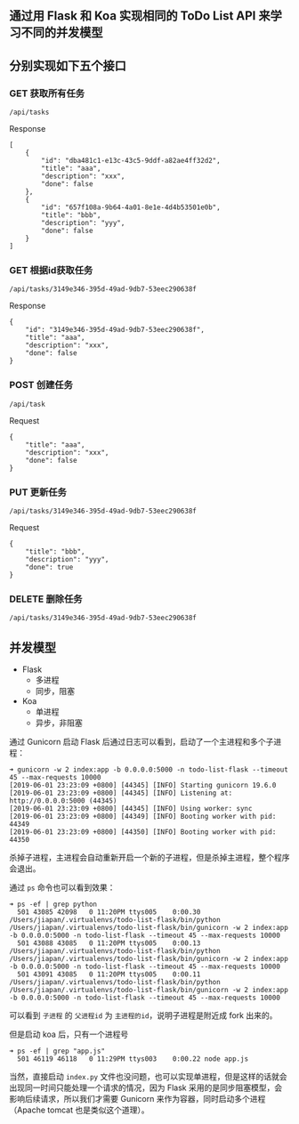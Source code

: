 ## 通过用 Flask 和 Koa 实现相同的 ToDo List API 来学习不同的并发模型

## 分别实现如下五个接口

### GET 获取所有任务

`/api/tasks`

Response

```
[
    {
        "id": "dba481c1-e13c-43c5-9ddf-a82ae4ff32d2",
        "title": "aaa",
        "description": "xxx",
        "done": false
    },
    {
        "id": "657f108a-9b64-4a01-8e1e-4d4b53501e0b",
        "title": "bbb",
        "description": "yyy",
        "done": false
    }
]
```
### GET 根据id获取任务

`/api/tasks/3149e346-395d-49ad-9db7-53eec290638f`

Response

```
{
    "id": "3149e346-395d-49ad-9db7-53eec290638f",
    "title": "aaa",
    "description": "xxx",
    "done": false
}
```

### POST 创建任务

`/api/task`

Request

```
{
    "title": "aaa",
    "description": "xxx",
    "done": false
}
```

### PUT 更新任务

`/api/tasks/3149e346-395d-49ad-9db7-53eec290638f`

Request

```
{
	"title": "bbb",
	"description": "yyy",
	"done": true
}
```

### DELETE 删除任务

`/api/tasks/3149e346-395d-49ad-9db7-53eec290638f`

## 并发模型

- Flask
    - 多进程
    - 同步，阻塞
- Koa
    - 单进程
    - 异步，非阻塞

通过 Gunicorn 启动 Flask 后通过日志可以看到，启动了一个主进程和多个子进程：

```
➜ gunicorn -w 2 index:app -b 0.0.0.0:5000 -n todo-list-flask --timeout 45 --max-requests 10000
[2019-06-01 23:23:09 +0800] [44345] [INFO] Starting gunicorn 19.6.0
[2019-06-01 23:23:09 +0800] [44345] [INFO] Listening at: http://0.0.0.0:5000 (44345)
[2019-06-01 23:23:09 +0800] [44345] [INFO] Using worker: sync
[2019-06-01 23:23:09 +0800] [44349] [INFO] Booting worker with pid: 44349
[2019-06-01 23:23:09 +0800] [44350] [INFO] Booting worker with pid: 44350
```

杀掉子进程，主进程会自动重新开启一个新的子进程，但是杀掉主进程，整个程序会退出。

通过 `ps` 命令也可以看到效果：

```
➜ ps -ef | grep python
  501 43085 42098   0 11:20PM ttys005    0:00.30 /Users/jiapan/.virtualenvs/todo-list-flask/bin/python /Users/jiapan/.virtualenvs/todo-list-flask/bin/gunicorn -w 2 index:app -b 0.0.0.0:5000 -n todo-list-flask --timeout 45 --max-requests 10000
  501 43088 43085   0 11:20PM ttys005    0:00.13 /Users/jiapan/.virtualenvs/todo-list-flask/bin/python /Users/jiapan/.virtualenvs/todo-list-flask/bin/gunicorn -w 2 index:app -b 0.0.0.0:5000 -n todo-list-flask --timeout 45 --max-requests 10000
  501 43091 43085   0 11:20PM ttys005    0:00.11 /Users/jiapan/.virtualenvs/todo-list-flask/bin/python /Users/jiapan/.virtualenvs/todo-list-flask/bin/gunicorn -w 2 index:app -b 0.0.0.0:5000 -n todo-list-flask --timeout 45 --max-requests 10000
```

可以看到 `子进程` 的 `父进程id` 为 `主进程的id`，说明子进程是附近成 fork 出来的。

但是启动 koa 后，只有一个进程号

```
➜ ps -ef | grep "app.js"
  501 46119 46118   0 11:29PM ttys003    0:00.22 node app.js
```

当然，直接启动 `index.py` 文件也没问题，也可以实现单进程，但是这样的话就会出现同一时间只能处理一个请求的情况，因为 Flask 采用的是同步阻塞模型，会影响后续请求，所以我们才需要 Gunicorn 来作为容器，同时启动多个进程（Apache tomcat 也是类似这个道理）。
